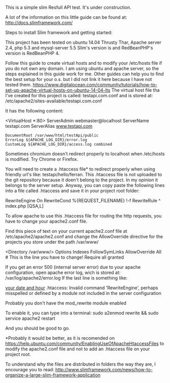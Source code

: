 This is a simple slim Resfull API test. It's under construction.

A lot of the information on this little guide can be found at: http://docs.slimframework.com/

Steps to install Slim framework and getting started:

This project has been tested on ubuntu 14.04 Thrusty Thar, Apache server 2.4, php 5.3 and mysql-server 5.5
Slim's version is  and RedBeanPHP's version is RedBeanPHP 4.

Follow this guide to create virtual hosts and to modify your /etc/hosts file if you do not own any domain.
I am using ubuntu and apache server, so the steps explained in this guide work for me. Other guides can help you to find
the best setup for your o.s. but I did not link it here because I have not tested them.
https://www.digitalocean.com/community/tutorials/how-to-set-up-apache-virtual-hosts-on-ubuntu-14-04-lts
The virtual host file tha I've created for this project is called:
testapi.com.conf
and is stored at:
/etc/apache2/sites-available/testapi.com.conf

It has the following content:

<VirtualHost *:80>
    ServerAdmin webmaster@localhost
    ServerName testapi.com
    ServerAlias www.testapi.com

    DocumentRoot /var/www/html/testApi/public
    ErrorLog ${APACHE_LOG_DIR}/error.log
    CustomLog ${APACHE_LOG_DIR}/access.log combined
</VirtualHost>



Sometimes chromium doesn't redirect properly to localhost when /etc/hosts is modified. Try Chrome or Firefox.

You will need to create a .htaccess file* to redirect properly when using friendly url's like: testapi/hello/ferran.
This .htaccess file is not uploaded to the git repository because it doen't belong to the project.
In my opinion it belongs to the server setup.
Anyway, you can copy paste the following lines into a file called .htaccess and save it in your project root folder:

RewriteEngine On
RewriteCond %{REQUEST_FILENAME} !-f
RewriteRule ^ index.php [QSA,L]


To allow apache to use this .htaccess file for routing the http requests, you have to change your apache2.conf file.

Find this piece of text on your current apache2.conf file at /etc/apache2/apache2.conf and change the
AllowOverride directive for the projects you store under the path /var/www/

<Directory /var/www/>
    Options Indexes FollowSymLinks
    AllowOverride All # This is the line you have to change!
    Require all granted
</Directory>


If you get an error 500 (internal server error) due to your apache configuration, open apache error log, wich is stored at:
/var/log/apache2/error.log
If the last line is something like:

[your date and hour](...) .htaccess: Invalid command 'RewriteEngine', perhaps misspelled or defined by a module
 not included in the server configuration

Probably you don't have the mod_rewrite module enabled

To enable it, you can type into a terminal:
sudo a2enmod rewrite && sudo service apache2 restart

And you should be good to go.

*Probably it would be better, as it is recomended on https://help.ubuntu.com/community/EnablingUseOfApacheHtaccessFiles
to modify the apache2.conf file and not to add an .htaccess file on your project root.

To understand why the files are distributed in folders the way they are, I encourage you to read:
http://www.slimframework.com/news/how-to-organize-a-large-slim-framework-application
